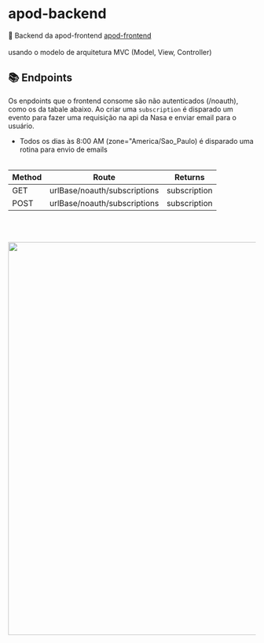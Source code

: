 # apod-backend
🔗 Backend da apod-frontend <a href="">apod-frontend</a> <br><br> usando o modelo de arquitetura MVC (Model, View, Controller)


## 📚 Endpoints 
  Os enpdoints que o frontend consome são não autenticados (/noauth), como os da tabale abaixo. Ao criar uma `subscription` é disparado um evento para fazer uma requisição na api da Nasa e enviar email para o usuário.

  - Todos os dias às 8:00 AM  (zone="America/Sao_Paulo) é disparado uma rotina para envio de emails <br><br>


| Method |  Route | Returns |
|----| ----| ---|
| GET | urlBase/noauth/subscriptions | subscription |
| POST | urlBase/noauth/subscriptions | subscription |


<br><br>
<center>
  <img src="https://github.com/Lebackrobot/apod-backend/assets/49316490/37463ded-95aa-4b26-9c70-84d056147b97" width="800">
</center>
